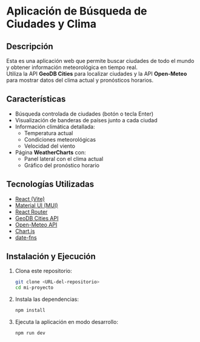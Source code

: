 # Aplicación de Búsqueda de Ciudades y Clima

## Descripción
Esta es una aplicación web que permite buscar ciudades de todo el mundo y obtener información meteorológica en tiempo real.  
Utiliza la API **GeoDB Cities** para localizar ciudades y la API **Open-Meteo** para mostrar datos del clima actual y pronósticos horarios.

## Características
- Búsqueda controlada de ciudades (botón o tecla Enter)
- Visualización de banderas de países junto a cada ciudad
- Información climática detallada:
  - Temperatura actual
  - Condiciones meteorológicas
  - Velocidad del viento
- Página **WeatherCharts** con:
  - Panel lateral con el clima actual
  - Gráfico del pronóstico horario

## Tecnologías Utilizadas
- [React (Vite)](https://vitejs.dev/)
- [Material UI (MUI)](https://mui.com/)
- [React Router](https://reactrouter.com/)
- [GeoDB Cities API](https://rapidapi.com/wirefreethought/api/geodb-cities/)
- [Open-Meteo API](https://open-meteo.com/)
- [Chart.js](https://www.chartjs.org/)
- [date-fns](https://date-fns.org/)

## Instalación y Ejecución

1. Clona este repositorio:
   ```bash
   git clone <URL-del-repositorio>
   cd mi-proyecto
   ```
2. Instala las dependencias:
   ```bash
   npm install
   ```
3. Ejecuta la aplicación en modo desarrollo:
   ```bash
   npm run dev
   ```







